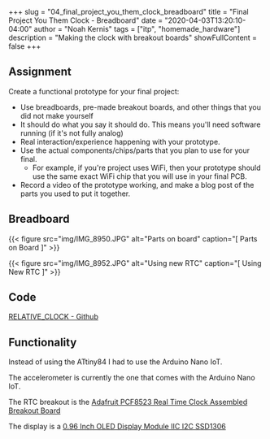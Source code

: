 +++
slug = "04_final_project_you_them_clock_breadboard"
title = "Final Project You Them Clock - Breadboard"
date = "2020-04-03T13:20:10-04:00"
author = "Noah Kernis"
tags = ["itp", "homemade_hardware"]
description = "Making the clock with breakout boards"
showFullContent = false
+++

## Assignment

Create a functional prototype for your final project:

- Use breadboards, pre-made breakout boards, and other things that you did not make yourself
- It should do what you say it should do. This means you'll need software running (if it's not fully analog)  
- Real interaction/experience happening with your prototype.
- Use the actual components/chips/parts that you plan to use for your final. 
	- For example, if you're project uses WiFi, then your prototype should use the same exact WiFi chip that you will use in your final PCB.
- Record a video of the prototype working, and make a blog post of the parts you used to put it together.

## Breadboard

{{< figure src="img/IMG_8950.JPG" alt="Parts on board" caption="[ Parts on Board ]" >}}

{{< figure src="img/IMG_8952.JPG" alt="Using new RTC" caption="[ Using New RTC ]" >}}

## Code

[RELATIVE_CLOCK - Github](https://github.com/nkernis/RELATIVE_CLOCK/tree/pcb_board)

## Functionality

Instead of using the ATtiny84 I had to use the Arduino Nano IoT.

The accelerometer is currently the one that comes with the Arduino Nano IoT.

The RTC breakout is the [Adafruit PCF8523 Real Time Clock Assembled Breakout Board](https://www.adafruit.com/product/3295)

The display is a [0.96 Inch OLED Display Module IIC I2C SSD1306](https://www.amazon.com/gp/product/B07QW95L1B/ref=ppx_yo_dt_b_asin_title_o02_s02?ie=UTF8&psc=1)
